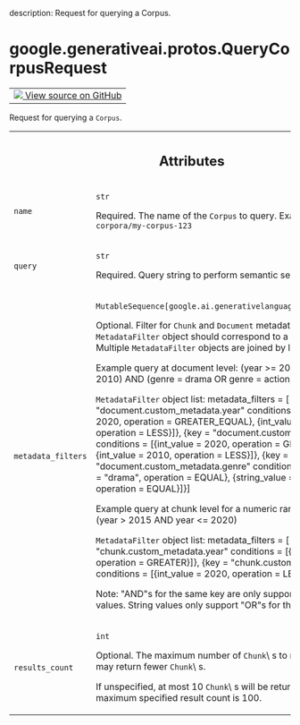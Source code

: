 description: Request for querying a Corpus.

<div itemscope itemtype="http://developers.google.com/ReferenceObject">
<meta itemprop="name" content="google.generativeai.protos.QueryCorpusRequest" />
<meta itemprop="path" content="Stable" />
</div>

# google.generativeai.protos.QueryCorpusRequest

<!-- Insert buttons and diff -->

<table class="tfo-notebook-buttons tfo-api nocontent">
<td>
  <a target="_blank" href="https://github.com/googleapis/google-cloud-python/tree/main/packages/google-ai-generativelanguage/google/ai/generativelanguage_v1beta/types/retriever_service.py#L199-L263">
    <img src="https://www.tensorflow.org/images/GitHub-Mark-32px.png" />
    View source on GitHub
  </a>
</td>
</table>



Request for querying a ``Corpus``.

<!-- Placeholder for "Used in" -->




<!-- Tabular view -->
 <table class="responsive fixed orange">
<colgroup><col width="214px"><col></colgroup>
<tr><th colspan="2"><h2 class="add-link">Attributes</h2></th></tr>

<tr>
<td>

`name`<a id="name"></a>

</td>
<td>

`str`

Required. The name of the ``Corpus`` to query. Example:
``corpora/my-corpus-123``

</td>
</tr><tr>
<td>

`query`<a id="query"></a>

</td>
<td>

`str`

Required. Query string to perform semantic
search.

</td>
</tr><tr>
<td>

`metadata_filters`<a id="metadata_filters"></a>

</td>
<td>

`MutableSequence[google.ai.generativelanguage.MetadataFilter]`

Optional. Filter for ``Chunk`` and ``Document`` metadata.
Each ``MetadataFilter`` object should correspond to a unique
key. Multiple ``MetadataFilter`` objects are joined by
logical "AND"s.

Example query at document level: (year >= 2020 OR year <
2010) AND (genre = drama OR genre = action)

``MetadataFilter`` object list: metadata_filters = [ {key =
"document.custom_metadata.year" conditions = [{int_value =
2020, operation = GREATER_EQUAL}, {int_value = 2010,
operation = LESS}]}, {key = "document.custom_metadata.year"
conditions = [{int_value = 2020, operation = GREATER_EQUAL},
{int_value = 2010, operation = LESS}]}, {key =
"document.custom_metadata.genre" conditions = [{string_value
= "drama", operation = EQUAL}, {string_value = "action",
operation = EQUAL}]}]

Example query at chunk level for a numeric range of values:
(year > 2015 AND year <= 2020)

``MetadataFilter`` object list: metadata_filters = [ {key =
"chunk.custom_metadata.year" conditions = [{int_value =
2015, operation = GREATER}]}, {key =
"chunk.custom_metadata.year" conditions = [{int_value =
2020, operation = LESS_EQUAL}]}]

Note: "AND"s for the same key are only supported for numeric
values. String values only support "OR"s for the same key.

</td>
</tr><tr>
<td>

`results_count`<a id="results_count"></a>

</td>
<td>

`int`

Optional. The maximum number of ``Chunk``\ s to return. The
service may return fewer ``Chunk``\ s.

If unspecified, at most 10 ``Chunk``\ s will be returned.
The maximum specified result count is 100.

</td>
</tr>
</table>



